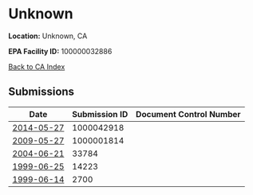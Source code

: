 # Unknown

**Location:** Unknown, CA

**EPA Facility ID:** 100000032886

[Back to CA Index](../../index.md)

## Submissions

| Date | Submission ID | Document Control Number |
|------|--------------|-------------------------|
| [2014-05-27](submissions/1000042918.md) | 1000042918 |  |
| [2009-05-27](submissions/1000001814.md) | 1000001814 |  |
| [2004-06-21](submissions/33784.md) | 33784 |  |
| [1999-06-25](submissions/14223.md) | 14223 |  |
| [1999-06-14](submissions/2700.md) | 2700 |  |
